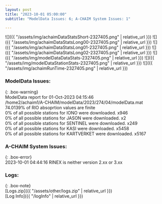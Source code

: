 ```yaml
---
layout: post
title: "2023-10-01 05:00:00"
subtitle: "ModelData Issues: 6; A-CHAIM System Issues: 1"

---
```


![]({{ "/assets/img/achaimDataStatsShort-2327405.png" | relative_url }})
![]({{ "/assets/img/achaimDataStatsLong00-2327405.png" | relative_url }})
![]({{ "/assets/img/achaimDataStatsLong01-2327405.png" | relative_url }})
![]({{ "/assets/img/achaimDataStatsLong02-2327405.png" | relative_url }})
![]({{ "/assets/img/modelDataDataStats-2327405.png" | relative_url }})
![]({{ "/assets/img/modelDataStationStats-2327405.png" | relative_url }})
![]({{ "/assets/img/achaimRunTime-2327405.png" | relative_url }})


### ModelData Issues:  
  
{: .box-warning}  
 ModelData report for 01-Oct-2023 04:15:46   
 /home2/achaim1/A-CHAIM/modelData/2023/274/04/modelData.mat   
 74.0139% of RIO absoprtion values are finite   
 0% of all possible stations for IONO were downloaded. x946   
 0% of all possible stations for JASON were downloaded. x2   
 0% of all possible stations for SENTINEL were downloaded. x249   
 0% of all possible stations for KASI were downloaded. x5458   
 0% of all possible stations for KARTVERKET were downloaded. x5167   
  
### A-CHAIM System Issues:  
  
{: .box-error}  
2023-10-01 04:44:16 RINEX is neither version 2.xx or 3.xx  

### Logs:  
  
{: .box-note}  
[Logs.zip]({{ "/assets/other/logs.zip" | relative_url }})  
[Log Info]({{ "/logInfo" | relative_url }})  
